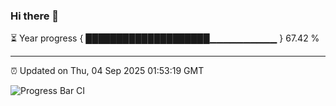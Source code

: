 ### Hi there 👋

⏳ Year progress { ████████████████████▁▁▁▁▁▁▁▁▁▁ } 67.42 %

---

⏰ Updated on Thu, 04 Sep 2025 01:53:19 GMT

![Progress Bar CI](https://github.com/DhruviPatel157/GitHub-Actions-Demo/workflows/Progress%20Bar%20CI/badge.svg)
